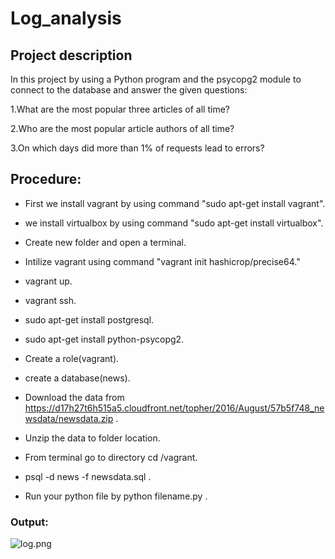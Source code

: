 # Log_analysis
## Project description

In this project by using a Python program and the psycopg2 module to connect to the database and answer the given questions:

1.What are the most popular three articles of all time?

2.Who are the most popular article authors of all time?

3.On which days did more than 1% of requests lead to errors?

## Procedure:

* First we install vagrant by using command "sudo apt-get install vagrant".

* we install virtualbox by using command "sudo apt-get install virtualbox".

* Create new folder and open a terminal.

* Intilize vagrant using command "vagrant init hashicrop/precise64."

* vagrant up.

* vagrant ssh.

* sudo apt-get install postgresql.

* sudo apt-get install python-psycopg2.

* Create a role(vagrant).

* create a database(news).

* Download the data from https://d17h27t6h515a5.cloudfront.net/topher/2016/August/57b5f748_newsdata/newsdata.zip .

* Unzip the data to folder location.

* From terminal go to directory cd /vagrant.

* psql -d news -f newsdata.sql .

* Run your python file by python filename.py .
### Output:
![log.png]()
